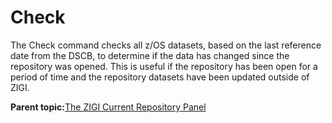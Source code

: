 # Check

The Check command checks all z/OS datasets, based on the last reference date from the DSCB, to determine if the data has changed since the repository was opened. This is useful if the repository has been open for a period of time and the repository datasets have been updated outside of ZIGI.

**Parent topic:**[The ZIGI Current Repository Panel](zOS_ISPF_Git_Interface_Users_Guide_V3R0_the_zigi_current_repository_panel.md)

